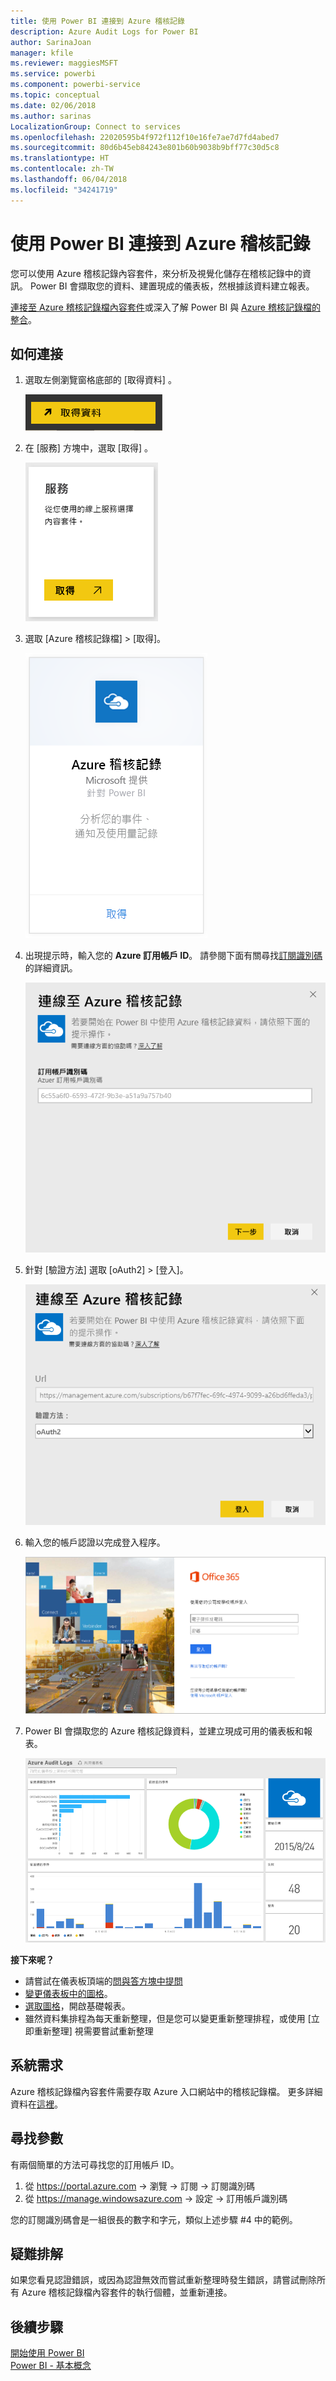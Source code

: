 ```yaml
---
title: 使用 Power BI 連接到 Azure 稽核記錄
description: Azure Audit Logs for Power BI
author: SarinaJoan
manager: kfile
ms.reviewer: maggiesMSFT
ms.service: powerbi
ms.component: powerbi-service
ms.topic: conceptual
ms.date: 02/06/2018
ms.author: sarinas
LocalizationGroup: Connect to services
ms.openlocfilehash: 22020595b4f972f112f10e16fe7ae7d7fd4abed7
ms.sourcegitcommit: 80d6b45eb84243e801b60b9038b9bff77c30d5c8
ms.translationtype: HT
ms.contentlocale: zh-TW
ms.lasthandoff: 06/04/2018
ms.locfileid: "34241719"
---
```

# <a name="connect-to-azure-audit-logs-with-power-bi"></a>使用 Power BI 連接到 Azure 稽核記錄
您可以使用 Azure 稽核記錄內容套件，來分析及視覺化儲存在稽核記錄中的資訊。 Power BI 會擷取您的資料、建置現成的儀表板，然根據該資料建立報表。

[連接至 Azure 稽核記錄檔內容套件](https://app.powerbi.com/getdata/services/azure-audit-logs)或深入了解 Power BI 與 [Azure 稽核記錄檔的整合](https://powerbi.microsoft.com/integrations/azure-audit-logs)。

## <a name="how-to-connect"></a>如何連接
1. 選取左側瀏覽窗格底部的 [取得資料]  。  
   
    ![](media/service-connect-to-azure-audit-logs/getdata.png)
2. 在 [服務]  方塊中，選取 [取得] 。  
   
    ![](media/service-connect-to-azure-audit-logs/services.png) 
3. 選取 [Azure 稽核記錄檔] > [取得]。  
   
   ![](media/service-connect-to-azure-audit-logs/azureauditlogs.png)
4. 出現提示時，輸入您的 **Azure 訂用帳戶 ID**。 請參閱下面有關尋找[訂閱識別碼](#FindingParams)的詳細資訊。   
   
    ![](media/service-connect-to-azure-audit-logs/parameters.png)
5. 針對 [驗證方法] 選取 [oAuth2] \> [登入]。
   
    ![](media/service-connect-to-azure-audit-logs/creds.png)
6. 輸入您的帳戶認證以完成登入程序。
   
    ![](media/service-connect-to-azure-audit-logs/login.png)
7. Power BI 會擷取您的 Azure 稽核記錄資料，並建立現成可用的儀表板和報表。 
   
    ![](media/service-connect-to-azure-audit-logs/dashboard.png)

**接下來呢？**

* 請嘗試在儀表板頂端的[問與答方塊中提問](power-bi-q-and-a.md)
* [變更儀表板中的圖格](service-dashboard-edit-tile.md)。
* [選取圖格](service-dashboard-tiles.md)，開啟基礎報表。
* 雖然資料集排程為每天重新整理，但是您可以變更重新整理排程，或使用 [立即重新整理] 視需要嘗試重新整理

## <a name="system-requirements"></a>系統需求
Azure 稽核記錄檔內容套件需要存取 Azure 入口網站中的稽核記錄檔。 更多詳細資料在[這裡](https://azure.microsoft.com/documentation/articles/insights-debugging-with-events/)。

<a name="FindingParams"></a>

## <a name="finding-parameters"></a>尋找參數
有兩個簡單的方法可尋找您的訂用帳戶 ID。

1. 從 https://portal.azure.com -&gt; 瀏覽 -&gt; 訂閱 -&gt; 訂閱識別碼
2. 從 https://manage.windowsazure.com -&gt; 設定 -&gt; 訂用帳戶識別碼

您的訂閱識別碼會是一組很長的數字和字元，類似上述步驟 \#4 中的範例。 

## <a name="troubleshooting"></a>疑難排解
如果您看見認證錯誤，或因為認證無效而嘗試重新整理時發生錯誤，請嘗試刪除所有 Azure 稽核記錄檔內容套件的執行個體，並重新連接。

## <a name="next-steps"></a>後續步驟
[開始使用 Power BI](service-get-started.md)  
[Power BI - 基本概念](service-basic-concepts.md)  

